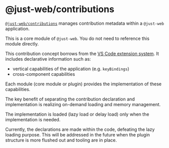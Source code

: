 # @just-web/contributions

[`@just-web/contributions`] manages contribution metadata within a `@just-web` application.

This is a core module of `@just-web`.
You do not need to reference this module directly.

This contribution concept borrows from the [VS Code extension system].
It includes declarative information such as:

- vertical capabilities of the application (e.g. `keyBindings`)
- cross-component capabilities

Each module (core module or plugin) provides the implementation of these capabilities.

The key benefit of separating the contribution declaration and implementation is realizing on-demand loading and memory management.

The implementation is loaded (lazy load or delay load) only when the implementation is needed.

Currently, the declarations are made within the code, defeating the lazy loading purpose.
This will be addressed in the future when the plugin structure is more flushed out and tooling are in place.

[`@just-web/contributions`]: https://github.com/justland/just-web/tree/main/frameworks/contributions
[VS Code extension system]: https://code.visualstudio.com/api
